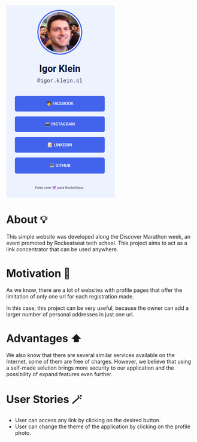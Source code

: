![Print da Aplicação](./resources/print_01.png)

# About 💡
This simple website was developed along the Discover Marathon week, an event promoted by Rockeatseat tech school. This project aims to act as a link concentrator that can be used anywhere.

# Motivation 💪
As we know, there are a lot of websites with profile pages that offer the limitation of only one url for each registration made. 

In this case, this project can be very useful, because the owner can add a larger number of personal addresses in just one url.

# Advantages ⬆️
We also know that there are several similar services available on the Internet, some of them are free of charges. However, we believe that using a self-made solution brings more security to our application and the possibility of expand features even further.

# User Stories 🪄
- User can access any link by clicking on the desired button.
- User can change the theme of the application by clicking on the profile photo.
